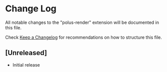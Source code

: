 # Change Log

All notable changes to the "polus-render" extension will be documented in this file.

Check [Keep a Changelog](http://keepachangelog.com/) for recommendations on how to structure this file.

## [Unreleased]

- Initial release